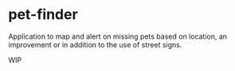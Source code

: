 # pet-finder
Application to map and alert on missing pets based on location, an improvement or in addition to the use of street signs.

WIP